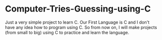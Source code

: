 # Computer-Tries-Guessing-using-C
Just a very simple project to learn C.
Our First Language is C and I don't have any idea how to program using C. So from now on, I will make projects (from small to big) using C to practice and learn the language.
